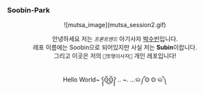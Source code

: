 ### Soobin-Park

<div style="text-align:center;">
![mutsa_image](mutsa_session2.gif) <br>

안녕하세요 저는 *`프론트엔드`* 아기사자 [박수빈](https://velog.io/@suzzang2/posts)입니다. <br>
레포 이름에는 Soobin으로 되어있지만 사실 저는 **Subin**이랍니다. <br>
그리고 이곳은 저의 `🦁멋쟁이사자🦁` 개인 레포입니다!


<br>
Hello World~ ʕ̡̢̡ʘ̅͟͜ʘ̲̅ʔ̢̡̢  .. ~. ...ଲ༼Ꙩ Ꙩ ଲ༽
</div>
